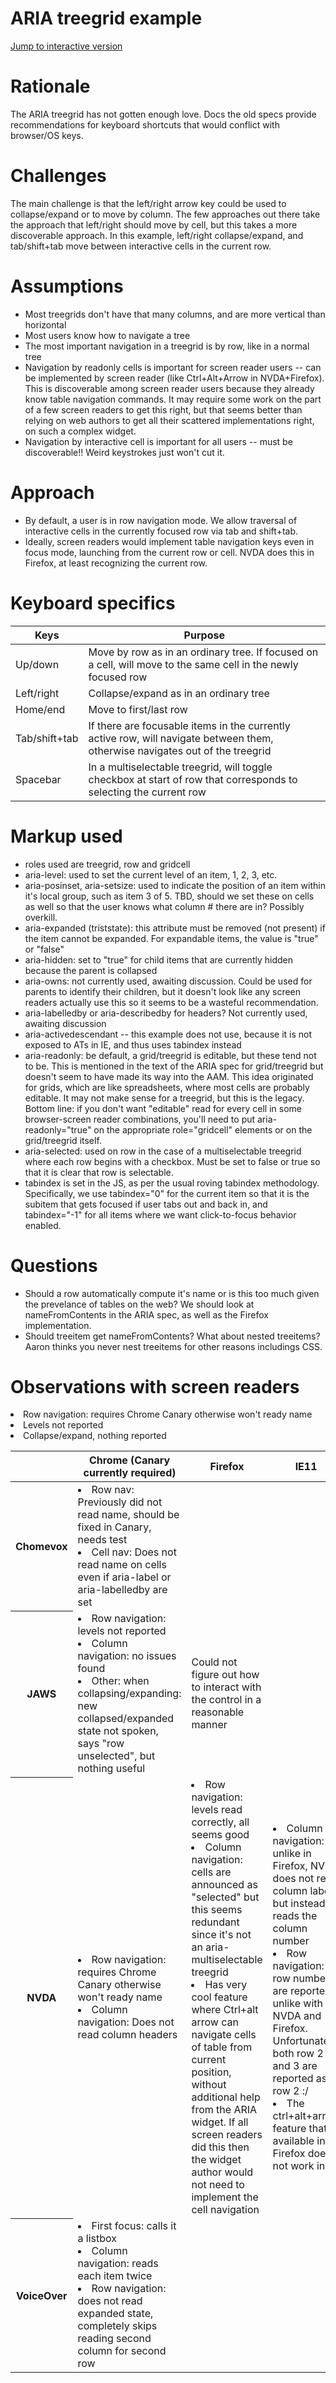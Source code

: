 # ARIA treegrid example

[Jump to interactive version](https://cdn.rawgit.com/aleventhal/treegrid-tab-active-cells/0.1.1/treegrid.html)

# Rationale

The ARIA treegrid has not gotten enough love. Docs the old specs provide recommendations for keyboard shortcuts that would conflict with browser/OS keys.

# Challenges

The main challenge is that the left/right arrow key could be used to collapse/expand or to move by column. The few approaches out there take the approach that left/right should move by cell, but this takes a more discoverable approach. In this example, left/right collapse/expand, and tab/shift+tab move between interactive cells in the current row.

# Assumptions

* Most treegrids don't have that many columns, and are more vertical than horizontal
* Most users know how to navigate a tree
* The most important navigation in a treegrid is by row, like in a normal tree
* Navigation by readonly cells is important for screen reader users -- can be implemented by screen reader (like Ctrl+Alt+Arrow in NVDA+Firefox). This is discoverable among screen reader users because they already know table navigation commands. It may require some work on the part of a few screen readers to get this right, but that seems better than relying on web authors to get all their scattered implementations right, on such a complex widget.
* Navigation by interactive cell is important for all users -- must be discoverable!! Weird keystrokes just won't cut it.

# Approach
* By default, a user is in row navigation mode. We allow traversal of interactive cells in the currently focused row via tab and shift+tab.
* Ideally, screen readers would implement table navigation keys even in focus mode, launching from the current row or cell. NVDA does this in Firefox, at least recognizing the current row.

# Keyboard specifics
<table>
<thead>
<tr>
<th>Keys</th>
<th>Purpose</th>
</tr>
</thead>
<tbody>
  <tr>
    <td>Up/down</td>
    <td>Move by row as in an ordinary tree. If focused on a cell, will move
    to the same cell in the newly focused row</td>
  </tr>
  <tr>
    <td>Left/right</td>
    <td>Collapse/expand as in an ordinary tree</td>
  </tr>
  <tr>
    <td>Home/end</td>
    <td>Move to first/last row</td>
  </tr>
  <tr>
    <td>Tab/shift+tab</td>
    <td>If there are focusable items in the currently active row,
        will navigate between them, otherwise navigates out of the treegrid</td>
  </tr>
  <tr>
    <td>Spacebar</td>
    <td>In a multiselectable treegrid, will toggle checkbox at start of row
    that corresponds to selecting the current row</td>
  </tr>
</tbody>
</table>

# Markup used
* roles used are treegrid, row and gridcell
* aria-level: used to set the current level of an item, 1, 2, 3, etc.
* aria-posinset, aria-setsize: used to indicate the position of an item within it's local group, such as item 3 of 5. TBD, should we set these on cells as well so that the user knows what column # there are in? Possibly overkill.
* aria-expanded (triststate): this attribute must be removed (not present) if the item cannot be expanded. For expandable items, the value is "true" or "false"
* aria-hidden: set to "true" for child items that are currently hidden because the parent is collapsed
* aria-owns: not currently used, awaiting discussion. Could be used for parents to identify their children, but it doesn't look like any screen readers actually use this so it seems to be a wasteful recommendation.
* aria-labelledby or aria-describedby for headers? Not currently used, awaiting discussion
* aria-activedescendant -- this example does not use, because it is not exposed to ATs in IE, and thus uses tabindex instead
* aria-readonly: be default, a grid/treegrid is editable, but these tend not to be. This is mentioned in the text of the ARIA spec for grid/treegrid but doesn't seem to have made its way into the AAM. This idea originated for grids, which are like spreadsheets, where most cells are probably editable. It may not make sense for a treegrid, but this is the legacy. Bottom line: if you don't want "editable" read for every cell in some browser-screen reader combinations, you'll need to put aria-readonly="true" on the appropriate role="gridcell" elements or on the grid/treegrid itself.
* aria-selected: used on row in the case of a multiselectable treegrid where each row begins with a checkbox. Must be set to false or true so that it is clear that row is selectable.
* tabindex is set in the JS, as per the usual roving tabindex methodology. Specifically, we use tabindex="0" for the current item so that it is the subitem that gets focused if user tabs out and back in, and tabindex="-1" for all items where we want click-to-focus behavior enabled.

# Questions

* Should a row automatically compute it's name or is this too much given the prevelance of tables on the web?
We should look at nameFromContents in the ARIA spec, as well as the Firefox implementation.
* Should treeitem get nameFromContents? What about nested treeitems? Aaron thinks you never nest treeitems for other reasons includings CSS.

# Observations with screen readers

<table>
<thead>
  <tr>
    <th></th>
    <th>Chrome (Canary currently required)</th>
    <th>Firefox</th>
    <th>IE11</th>
    <th>Safari</th>
  </tr>
</thead>
<tbody>
<tr>
<th>Chomevox</th>
<td>
<li>Row nav: Previously did not read name, should be fixed in Canary, needs test
<li>Cell nav: Does not read name on cells even if aria-label or aria-labelledby are set</td>
<td></td>
<td></td>
<td></td>
</tr>
<tr>
<th>JAWS</th>
<li>Row navigation: requires Chrome Canary otherwise won't ready name
<li>Levels not reported
<li>Collapse/expand, nothing reported
<td>
  <li>Row navigation: levels not reported
  <li>Column navigation: no issues found
  <li>Other: when collapsing/expanding: new collapsed/expanded state not spoken, says "row unselected", but nothing useful
</td>
<td>Could not figure out how to interact with the control in a reasonable manner</td>
<td></td>
</tr>
<tr>
<th>NVDA</th>
<td>
  <li>Row navigation: requires Chrome Canary otherwise won't ready name
  <li>Column navigation: Does not read column headers
</td>
<td>
  <li>Row navigation: levels read correctly, all seems good
  <li>Column navigation: cells are announced as "selected" but this seems redundant since it's not an aria-multiselectable treegrid
  <li>Has very cool feature where Ctrl+alt arrow can navigate cells of table from current position, without
      additional help from the ARIA widget. If all screen readers did this then the widget author would not need
      to implement the cell navigation
<td>
  <li>Column navigation: unlike in Firefox, NVDA does not read column labels but instead reads the column number
  <li>Row navigation: row numbers are reported, unlike with NVDA and Firefox. Unfortunately both row 2 and 3 are reported as row 2 :/
  <li>The ctrl+alt+arrow feature that is available in Firefox does not work in IE
</tr>
<tr>
<th>VoiceOver</th>
<td>
  <li>First focus: calls it a listbox
  <li>Column navigation: reads each item twice
  <li>Row navigation: does not read expanded state, completely skips reading second column for second row
<td></td>
<td></td>
<td>Row navigation: doesn't let us do this, reads cells no matter what</td>
</tr>
</tbody>
</table>
